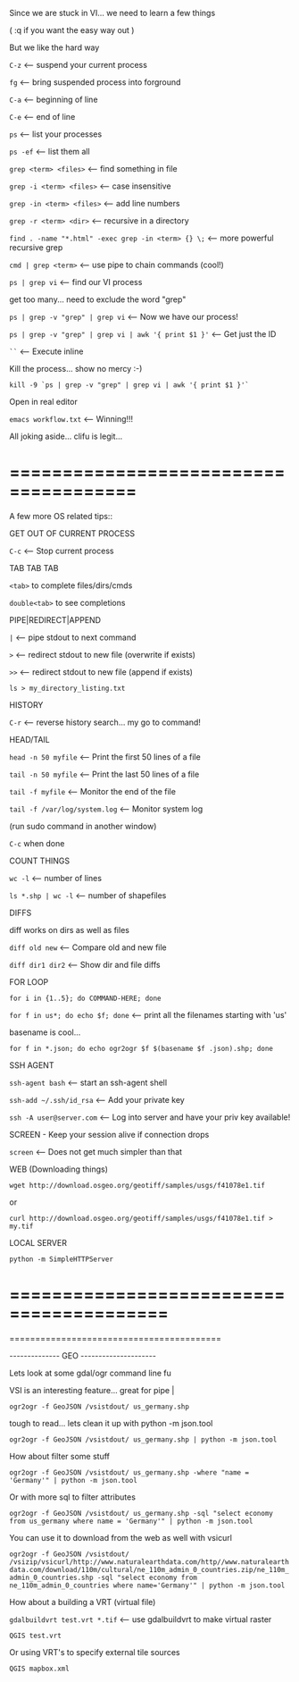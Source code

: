 Since we are stuck in VI... we need to learn a few things

( :q if you want the easy way out )

But we like the hard way

`C-z`     <-- suspend your current process

`fg`      <-- bring suspended process into forground

`C-a`     <-- beginning of line

`C-e`     <-- end of line

`ps`      <-- list your processes

`ps -ef`  <-- list them all

`grep <term> <files>`      <-- find something in file

`grep -i <term> <files>`   <-- case insensitive

`grep -in <term> <files>`  <-- add line numbers

`grep -r <term> <dir>`     <-- recursive in a directory

`find . -name "*.html" -exec grep -in <term> {} \;`  <-- more powerful recursive grep

`cmd | grep <term>`        <-- use pipe to chain commands (cool!)

`ps | grep vi`         <-- find our VI process

get too many... need to exclude the word "grep"

`ps | grep -v "grep" | grep vi`  <-- Now we have our process!

`ps | grep -v "grep" | grep vi | awk '{ print $1 }'`   <-- Get just the ID
 
``` `` ``` <-- Execute inline

Kill the process... show no mercy :-)

``` kill -9 `ps | grep -v "grep" | grep vi | awk '{ print $1 }'` ```

Open in real editor

`emacs workflow.txt`   <-- Winning!!!

All joking aside... clifu is legit...

======================================
======================================

A few more OS related tips::

GET OUT OF CURRENT PROCESS

`C-c`     <-- Stop current process

TAB TAB TAB

`<tab>` to complete files/dirs/cmds

`double<tab>` to see completions

PIPE|REDIRECT|APPEND

`|`   <-- pipe stdout to next command

`>`   <-- redirect stdout to new file (overwrite if exists)

`>>`  <-- redirect stdout to new file (append if exists)

`ls > my_directory_listing.txt`

HISTORY

`C-r`  <-- reverse history search... my go to command!

HEAD/TAIL

`head -n 50 myfile`   <-- Print the first 50 lines of a file

`tail -n 50 myfile`   <-- Print the last 50 lines of a file

`tail -f myfile`      <-- Monitor the end of the file

`tail -f /var/log/system.log`  <-- Monitor system log 

(run sudo command in another window)

`C-c` when done

COUNT THINGS

`wc -l`  <-- number of lines

`ls *.shp | wc -l`  <-- number of shapefiles

DIFFS

diff works on dirs as well as files

`diff old new`     <-- Compare old and new file

`diff dir1 dir2`   <-- Show dir and file diffs

FOR LOOP

`for i in {1..5}; do COMMAND-HERE; done`

`for f in us*; do echo $f; done`  <-- print all the filenames 
                                    starting with 'us'

basename is cool...

`for f in *.json; do echo ogr2ogr $f $(basename $f .json).shp; done`

SSH AGENT

`ssh-agent bash`          <-- start an ssh-agent shell

`ssh-add ~/.ssh/id_rsa`   <-- Add your private key

`ssh -A user@server.com`  <-- Log into server and have 
                            your priv key available!

SCREEN - Keep your session alive if connection drops

`screen`  <-- Does not get much simpler than that

WEB (Downloading things)

`wget http://download.osgeo.org/geotiff/samples/usgs/f41078e1.tif`

or 

`curl http://download.osgeo.org/geotiff/samples/usgs/f41078e1.tif > my.tif`

LOCAL SERVER

`python -m SimpleHTTPServer`


=========================================
=========================================
=========================================


--------------  GEO ---------------------

Lets look at some gdal/ogr command line fu

VSI is an interesting feature... great for pipe |

`ogr2ogr -f GeoJSON /vsistdout/ us_germany.shp`

tough to read... lets clean it up with python -m json.tool

`ogr2ogr -f GeoJSON /vsistdout/ us_germany.shp | python -m json.tool`

How about filter some stuff

`ogr2ogr -f GeoJSON /vsistdout/ us_germany.shp -where "name = 'Germany'" | python -m json.tool`

Or with more sql to filter attributes

`ogr2ogr -f GeoJSON /vsistdout/ us_germany.shp -sql "select economy from us_germany where name = 'Germany'" | python -m json.tool`

You can use it to download from the web as well with vsicurl

`ogr2ogr -f GeoJSON /vsistdout/ /vsizip/vsicurl/http://www.naturalearthdata.com/http//www.naturalearthdata.com/download/110m/cultural/ne_110m_admin_0_countries.zip/ne_110m_admin_0_countries.shp -sql "select economy from ne_110m_admin_0_countries where name='Germany'" | python -m json.tool`

How about a building a VRT (virtual file)

`gdalbuildvrt test.vrt *.tif`   <-- use gdalbuildvrt to make virtual raster

`QGIS test.vrt`

Or using VRT's to specify external tile sources

`QGIS mapbox.xml`


